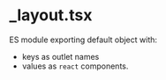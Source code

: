 # \_layout.tsx

ES module exporting default object with:

- keys as outlet names
- values as `react` components.
